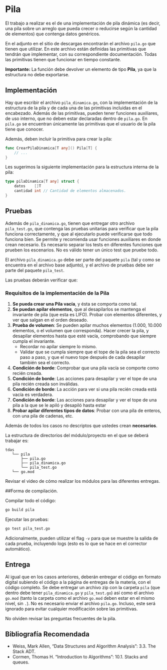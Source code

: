 # Pila

El trabajo a realizar es el de una implementación de pila dinámica (es decir, una pila sobre un arreglo que pueda crecer o reducirse según la cantidad de elementos) que contenga datos genéricos.

En el adjunto en el sitio de descargas encontrarán el archivo `pila.go` que tienen que utilizar. En este archivo están definidas las primitivas que tendrán que implementar, con su correspondiente documentación. Todas las primitivas tienen que funcionar en tiempo constante.

**Importante:** La función debe devolver un elemento de tipo **Pila**, ya que la estructura no debe exportarse.

## Implementación

Hay que escribir el archivo `pila_dinamica.go`, con la implementación de la estructura de la pila y de cada una de las primitivas incluidas en el encabezado. Además de las primitivas, pueden tener funciones auxiliares, de uso interno, que no deben estar declaradas dentro de `pila.go`. En `pila.go` se encuentran únicamente las primitivas que el usuario de la pila tiene que conocer.

Además, deben incluir la primitiva para crear la pila:

```go
func CrearPilaDinamica[T any]() Pila[T] {
    // ...
}
```

Les sugerimos la siguiente implementación para la estructura interna de la pila:

```go
type pilaDinamica[T any] struct {
    datos    []T
    cantidad int // Cantidad de elementos almacenados.
}
```

## Pruebas

Además de `pila_dinamica.go`, tienen que entregar otro archivo `pila_test.go`, que contenga las pruebas unitarias para verificar que la pila funciona correctamente, y que al ejecutarlo puede verificarse que todo funciona bien. Se permite y recomienda usar funciones auxiliares en donde crean necesario. Es necesario separar los tests en diferentes funciones que prueben los escenarios. No es válido tener un único test que pruebe todo.

El archivo `pila_dinamica.go` debe ser parte del paquete `pila` (tal y como se encuentra en el archivo base adjunto), y el archivo de pruebas debe ser parte del paquete `pila_test`.

Las pruebas deberán verificar que:

### Requisitos de la implementación de la Pila

1. **Se pueda crear una Pila vacía**, y ésta se comporta como tal.
2. **Se puedan apilar elementos**, que al desapilarlos se mantenga el invariante de pila (que esta es LIFO). Probar con elementos diferentes, y ver que salgan en el orden deseado.
3. **Prueba de volumen**: Se pueden apilar muchos elementos (1.000, 10.000 elementos, o el volumen que corresponda). Hacer crecer la pila, y desapilar elementos hasta que esté vacía, comprobando que siempre cumpla el invariante. 
   - Recordar no apilar siempre lo mismo.
   - Validar que se cumpla siempre que el tope de la pila sea el correcto paso a paso, y que el nuevo tope después de cada desapilar también sea el correcto.
4. **Condición de borde**: Comprobar que una pila vacía se comporte como recién creada.
5. **Condición de borde**: Las acciones para desapilar y ver el tope de una pila recién creada son inválidas.
6. **Condición de borde**: La acción para ver si una pila recién creada está vacía es verdadera.
7. **Condición de borde**: Las acciones para desapilar y ver el tope de una pila a la que se le apiló y desapiló hasta estar
8. **Probar apilar diferentes tipos de datos**: Probar con una pila de enteros, con una pila de cadenas, etc.

Además de todos los casos no descriptos que ustedes crean **necesarios**.

La estructura de directorios del módulo/proyecto en el que se deberá trabajar es:

```
tdas
   └── pila
       ├── pila.go
       ├── pila_dinamica.go
       └── pila_test.go
   └── go.mod
```

Revisar el video de cómo realizar los módulos para las diferentes entregas.

##Forma de compilación.

Compilar todo el código:

```sh
go build pila
```

Ejecutar las pruebas:

```sh
go test pila_test.go
```

Adicionalmente, pueden utilizar el flag `-v` para que se muestre la salida de cada prueba, incluyendo logs (esto es lo que se hace en el corrector automático).

## Entrega

Al igual que en los casos anteriores, deberán entregar el código en formato digital subiendo el código a la página de entregas de la materia, con el código completo. Se debe entregar un archivo zip con la carpeta `pila` (que dentro debe tener `pila_dinamica.go` y `pila_test.go`) así como el archivo `go.mod` (tanto la carpeta como el archivo `go.mod` deben estar en el mismo nivel, sin `.`). No es necesario enviar el archivo `pila.go`. Incluso, este será ignorado para evitar cualquier modificación sobre las primitivas.

No olviden revisar las preguntas frecuentes de la pila.

## Bibliografía Recomendada

- Weiss, Mark Allen, “Data Structures and Algorithm Analysis”: 3.3. The Stack ADT.
- Cormen, Thomas H. “Introduction to Algorithms”: 10.1. Stacks and queues.
